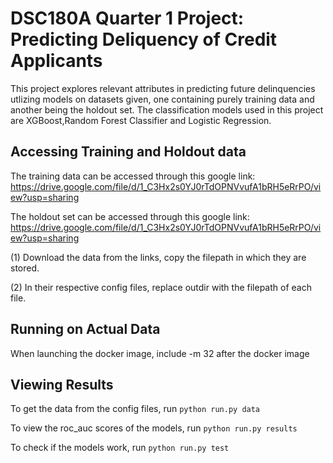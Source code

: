 # DSC180A Quarter 1 Project: Predicting Deliquency of Credit Applicants
This project explores relevant attributes in predicting future delinquencies utlizing models on datasets given, one containing purely training data and another being the holdout set. The classification models used in this project are XGBoost,Random Forest Classifier and Logistic Regression.

## Accessing Training and Holdout data

The training data can be accessed through this google link: https://drive.google.com/file/d/1_C3Hx2s0YJ0rTdOPNVvufA1bRH5eRrPO/view?usp=sharing

The holdout set can be accessed through this google link: https://drive.google.com/file/d/1_C3Hx2s0YJ0rTdOPNVvufA1bRH5eRrPO/view?usp=sharing

(1) Download the data from the links, copy the filepath in which they are stored.

(2) In their respective config files, replace outdir with the filepath of each file.
## Running on Actual Data
When launching the docker image, include -m 32 after the docker image

## Viewing Results
To get the data from the config files, run ``` python run.py data ```

To view the roc_auc scores of the models, run  ``` python run.py results ```

To check if the models work, run ``` python run.py test ```
